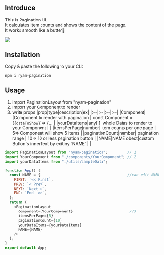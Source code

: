 ## Introduce
This is Pagination UI.  
It calculates item counts and shows the content of the page.  
It works smooth like a butter🥞  

![](https://images.velog.io/images/skawnkk/post/d9ef019b-0c95-4864-8ae6-a32224b02773/React-App.gif)

## Installation
Copy & paste the following to your CLI:
```
npm i nyam-pagination
```
## Usage

1. import PaginationLayout from "nyam-pagination"
2. import your Component to render 
3. write props
   |prop|type|description|ex|
   |:--|:--|:--|:--|
   |Component| |Component to render with pagination | const Component = (`{dataToShow}`)=> {... |
   |yourDataItems|any[ ]  |whole Datas to render to your Component   |  |
   |itemsPerPage|number| item counts per one page   | 5=> Component will show 5 items |
   |paginationCount|number| pagination range   | 10=> 10 or less pagination button |
   |NAME|NAME obect|custom Button's innerText by editiny `NAME'  |  |



```js
import PaginationLayout from "nyam-pagination";         // 1
import YourComponent from "./components/YourComponent"; // 2
import yourDataItems from "./utils/sampleData";        

function App() {
  const NAME = {                                        //can edit NAME
    FIRST: `<< First`,
    PREV: `< Prev`,
    NEXT: `Next >`,
    END: `End  >>`,
  };
  return (
    <PaginationLayout
      Component={YourComponent}                          //3
      itemsPerPage={5}
      paginationCount={10}
      yourDataItems={yourDataItems}
      NAME={NAME}
    />
  );
}
export default App;

```
